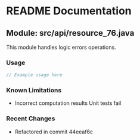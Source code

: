 # README Documentation

## Module: src/api/resource_76.java

This module handles logic errors operations.

### Usage

```javascript
// Example usage here
```

### Known Limitations

- Incorrect computation results Unit tests fail

### Recent Changes

- Refactored in commit 44eeaf6c
